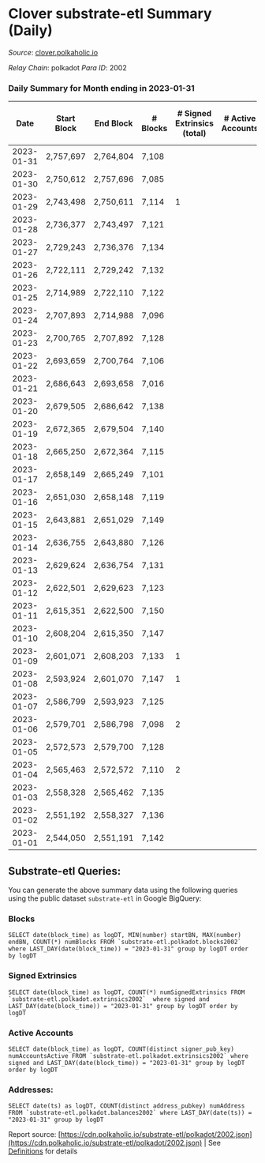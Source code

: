 # Clover substrate-etl Summary (Daily)

_Source_: [clover.polkaholic.io](https://clover.polkaholic.io)

*Relay Chain*: polkadot
*Para ID*: 2002



### Daily Summary for Month ending in 2023-01-31


| Date | Start Block | End Block | # Blocks | # Signed Extrinsics (total) | # Active Accounts | # Passive | # New | # Addresses with Balances | # Events | # Transfers | # XCM Transfers In | # XCM Transfers Out |
| ---- | ----------- | --------- | -------- | --------------------------- | ----------------- | --------- | ----- | ------------------------- | -------- | ----------- | ------------------ | ------------------- |
| 2023-01-31 | 2,757,697 | 2,764,804 | 7,108  |  |  | 13 | 2 | 4,063 | 15,833 | 23 ($6,325.07) |   |   |
| 2023-01-30 | 2,750,612 | 2,757,696 | 7,085  |  |  | 9 | 1 | 4,061 | 15,916 | 9 ($1,213.90) |   |   |
| 2023-01-29 | 2,743,498 | 2,750,611 | 7,114  | 1 |  | 17 | 5 | 4,060 | 16,262 | 28 ($7,211.38) |   |   |
| 2023-01-28 | 2,736,377 | 2,743,497 | 7,121  |  |  | 18 | 1 | 4,055 | 16,137 | 42 ($3,898.37) |   |   |
| 2023-01-27 | 2,729,243 | 2,736,376 | 7,134  |  |  | 13 | 1 | 4,054 | 16,254 | 33 ($137,977.12) |   |   |
| 2023-01-26 | 2,722,111 | 2,729,242 | 7,132  |  |  | 13 | 2 | 4,053 | 16,175 | 20 ($1,436.88) |   |   |
| 2023-01-25 | 2,714,989 | 2,722,110 | 7,122  |  |  | 14 | 2 | 4,051 | 16,371 | 23 ($7,513.95) |   |   |
| 2023-01-24 | 2,707,893 | 2,714,988 | 7,096  |  |  | 8 | 23 | 4,049 | 16,272 | 8 ($231.68) |   |   |
| 2023-01-23 | 2,700,765 | 2,707,892 | 7,128  |  |  | 4 |  | 4,026 | 16,202 | 8 ($184.77) |   |   |
| 2023-01-22 | 2,693,659 | 2,700,764 | 7,106  |  |  | 9 | 1 | 4,026 | 16,181 | 16 ($10,295.26) |   |   |
| 2023-01-21 | 2,686,643 | 2,693,658 | 7,016  |  |  | 9 |  | 4,025 | 16,240 | 27 ($6,110.01) |   |   |
| 2023-01-20 | 2,679,505 | 2,686,642 | 7,138  |  |  | 18 | 3 | 4,025 | 16,055 | 21 ($1,029.80) |   |   |
| 2023-01-19 | 2,672,365 | 2,679,504 | 7,140  |  |  | 9 | 2 | 4,022 | 15,819 | 14 ($365.09) |   |   |
| 2023-01-18 | 2,665,250 | 2,672,364 | 7,115  |  |  | 7 | 1 | 4,020 | 16,281 | 13 ($995.19) |   |   |
| 2023-01-17 | 2,658,149 | 2,665,249 | 7,101  |  |  | 14 | 3 | 4,019 | 16,254 | 28 ($1,331.19) |   |   |
| 2023-01-16 | 2,651,030 | 2,658,148 | 7,119  |  |  | 8 |  | 4,016 | 16,144 | 12 ($38,667.71) |   |   |
| 2023-01-15 | 2,643,881 | 2,651,029 | 7,149  |  |  | 10 |  | 4,016 | 16,240 | 18 ($478.21) |   |   |
| 2023-01-14 | 2,636,755 | 2,643,880 | 7,126  |  |  | 13 |  | 4,016 | 17,105 | 34 ($7,748.11) |   |   |
| 2023-01-13 | 2,629,624 | 2,636,754 | 7,131  |  |  | 25 | 7 | 4,016 | 16,410 | 34 ($1,387.50) |   |   |
| 2023-01-12 | 2,622,501 | 2,629,623 | 7,123  |  |  | 16 | 6 | 4,009 | 16,175 | 32 ($3,017.68) |   |   |
| 2023-01-11 | 2,615,351 | 2,622,500 | 7,150  |  |  | 7 |  | 4,003 | 16,191 | 16 ($5,438.31) |   |   |
| 2023-01-10 | 2,608,204 | 2,615,350 | 7,147  |  |  | 10 | 2 | 4,003 | 15,849 | 26 ($5,003.32) | 1 ($0.76) |   |
| 2023-01-09 | 2,601,071 | 2,608,203 | 7,133  | 1 |  | 10 | 2 | 4,001 | 16,277 | 29 ($8,980.14) |   | 1 ($1.90) |
| 2023-01-08 | 2,593,924 | 2,601,070 | 7,147  | 1 |  | 10 |  | 3,999 | 15,766 | 18 ($914.08) |   |   |
| 2023-01-07 | 2,586,799 | 2,593,923 | 7,125  |  |  | 6 | 2 | 3,999 | 15,470 | 5 ($7,692.06) |   |   |
| 2023-01-06 | 2,579,701 | 2,586,798 | 7,098  | 2 |  | 25 | 3 | 3,997 | 15,747 | 35 ($7,949.20) |   |   |
| 2023-01-05 | 2,572,573 | 2,579,700 | 7,128  |  |  | 13 | 5 | 3,994 | 15,734 | 18 ($3,086.64) |   |   |
| 2023-01-04 | 2,565,463 | 2,572,572 | 7,110  | 2 |  | 10 | 3 | 3,989 | 16,040 | 13 ($2,598.61) |   |   |
| 2023-01-03 | 2,558,328 | 2,565,462 | 7,135  |  |  | 10 | 2 | 3,986 | 15,714 | 12 ($3,219.99) |   |   |
| 2023-01-02 | 2,551,192 | 2,558,327 | 7,136  |  |  | 3 |  | 3,984 | 15,622 | 4 ($33.67) |   |   |
| 2023-01-01 | 2,544,050 | 2,551,191 | 7,142  |  |  | 6 |  | 3,984 | 15,581 | 11 ($26,451.23) |   |   |

## Substrate-etl Queries:
You can generate the above summary data using the following queries using the public dataset `substrate-etl` in Google BigQuery:


### Blocks
```
SELECT date(block_time) as logDT, MIN(number) startBN, MAX(number) endBN, COUNT(*) numBlocks FROM `substrate-etl.polkadot.blocks2002`  where LAST_DAY(date(block_time)) = "2023-01-31" group by logDT order by logDT
```


### Signed Extrinsics
```
SELECT date(block_time) as logDT, COUNT(*) numSignedExtrinsics FROM `substrate-etl.polkadot.extrinsics2002`  where signed and LAST_DAY(date(block_time)) = "2023-01-31" group by logDT order by logDT
```


### Active Accounts
```
SELECT date(block_time) as logDT, COUNT(distinct signer_pub_key) numAccountsActive FROM `substrate-etl.polkadot.extrinsics2002` where signed and LAST_DAY(date(block_time)) = "2023-01-31" group by logDT order by logDT
```


### Addresses:
```
SELECT date(ts) as logDT, COUNT(distinct address_pubkey) numAddress FROM `substrate-etl.polkadot.balances2002` where LAST_DAY(date(ts)) = "2023-01-31" group by logDT
```



Report source: [https://cdn.polkaholic.io/substrate-etl/polkadot/2002.json](https://cdn.polkaholic.io/substrate-etl/polkadot/2002.json) | See [Definitions](/DEFINITIONS.md) for details
